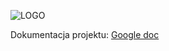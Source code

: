 ![LOGO](https://i.ibb.co/NZNMsKf/logo.png)

Dokumentacja projektu: [Google doc](https://docs.google.com/document/d/1y6R1cgzgusEYjIpQH_sow7xHBxqv4VVPmf_8HFbn_7k/edit)
